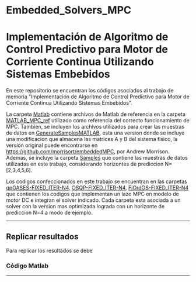 # Embedded_Solvers_MPC

#     Implementación de Algoritmo de Control Predictivo para Motor de Corriente Continua Utilizando Sistemas Embebidos


En este repositorio se encuentran los códigos asociados al trabajo de memoria "Implementación de Algoritmo de Control Predictivo para Motor de Corriente Continua Utilizando Sistemas Embebidos".

La carpeta [Matlab](Matlab) contiene archivos de Matlab de referencia en la carpeta [MATLAB_MPC_ref](Matlab/MATLAB_MPC_ref) utilizado como referencia del correcto funcionamiento de MPC. Tambien, se incluyen los archivos utilizados para crear las muestras de datos en [GenerateSamplesMATLAB](Matlab/GenerateSamplesMATLAB), esta una version donde se incluye una modificacion que almacena las matrices A y B del sistema fisico, la version original puede encontrarse en https://github.com/morrisort/embeddedMPC, por Andrew Morrison. Ademas, se incluye la carpeta [Samples](Matlab/samples) que contiene las muestras de datos utilizadas en este trabajo, considerando horizontes de prediccion N=[2,3,4,5,6].

Los codigos confeccionados en este trabajo se encuentran en las carpetas [qpOASES-FIXED_ITER-N4](qpOASES-FIXED_ITER-N4), [OSQP-FIXED_ITER-N4](OSQP-FIXED_ITER-N4), [FiOrdOS-FIXED_ITER-N4](FiOrdOS-FIXED_ITER-N4) que contienen los codigos que implementan un lazo MPC en modelo de motor DC e integran el solver indicado. Cada carpeta esta asociada a un solver con la version mas optimizada lograda con un horizonte de prediccion N=4 a modo de ejemplo. 

---

## Replicar resultados

Para replicar los resultados se debe 

### Código Matlab



---
